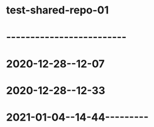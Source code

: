 # test-shared-repo-01
# -------------------------

# 2020-12-28--12-07
# 2020-12-28--12-33
# 2021-01-04--14-44---------